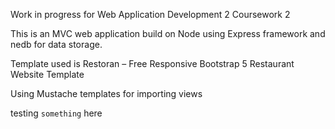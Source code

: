 Work in progress for Web Application Development 2 Coursework 2

This is an MVC web application build on Node using Express framework and nedb for data storage.

Template used is Restoran – Free Responsive Bootstrap 5 Restaurant Website Template

Using Mustache templates for importing views

testing `something` here